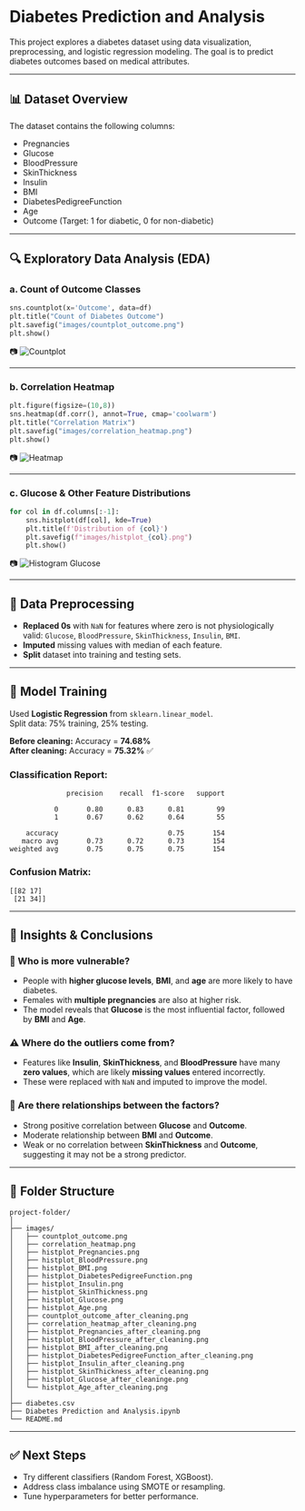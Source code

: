 # Diabetes Prediction and Analysis

This project explores a diabetes dataset using data visualization, preprocessing, and logistic regression modeling. The goal is to predict diabetes outcomes based on medical attributes.

---

## 📊 Dataset Overview

The dataset contains the following columns:

- Pregnancies
- Glucose
- BloodPressure
- SkinThickness
- Insulin
- BMI
- DiabetesPedigreeFunction
- Age
- Outcome (Target: 1 for diabetic, 0 for non-diabetic)

---

## 🔍 Exploratory Data Analysis (EDA)

### a. Count of Outcome Classes

```python
sns.countplot(x='Outcome', data=df)
plt.title("Count of Diabetes Outcome")
plt.savefig("images/countplot_outcome.png")
plt.show()
```

📷 ![Countplot](images/countplot_outcome.png)

---

### b. Correlation Heatmap

```python
plt.figure(figsize=(10,8))
sns.heatmap(df.corr(), annot=True, cmap='coolwarm')
plt.title("Correlation Matrix")
plt.savefig("images/correlation_heatmap.png")
plt.show()
```

📷 ![Heatmap](images/correlation_heatmap.png)

---

### c. Glucose & Other Feature Distributions

```python
for col in df.columns[:-1]:
    sns.histplot(df[col], kde=True)
    plt.title(f'Distribution of {col}')
    plt.savefig(f"images/histplot_{col}.png")
    plt.show()
```

📷 ![Histogram Glucose](images/histplot_Glucose.png)

---

## 🧹 Data Preprocessing

- **Replaced 0s** with `NaN` for features where zero is not physiologically valid: `Glucose`, `BloodPressure`, `SkinThickness`, `Insulin`, `BMI`.
- **Imputed** missing values with median of each feature.
- **Split** dataset into training and testing sets.

---

## 🤖 Model Training

Used **Logistic Regression** from `sklearn.linear_model`.  
Split data: 75% training, 25% testing.

**Before cleaning:** Accuracy = **74.68%**  
**After cleaning:** Accuracy = **75.32%** ✅

### Classification Report:

```
              precision    recall  f1-score   support

           0       0.80      0.83      0.81        99
           1       0.67      0.62      0.64        55

    accuracy                           0.75       154
   macro avg       0.73      0.72      0.73       154
weighted avg       0.75      0.75      0.75       154
```

### Confusion Matrix:

```
[[82 17]
 [21 34]]
```

---

## 📌 Insights & Conclusions

### 🧠 Who is more vulnerable?
- People with **higher glucose levels**, **BMI**, and **age** are more likely to have diabetes.
- Females with **multiple pregnancies** are also at higher risk.
- The model reveals that **Glucose** is the most influential factor, followed by **BMI** and **Age**.

### ⚠️ Where do the outliers come from?
- Features like **Insulin**, **SkinThickness**, and **BloodPressure** have many **zero values**, which are likely **missing values** entered incorrectly.
- These were replaced with `NaN` and imputed to improve the model.

### 🔗 Are there relationships between the factors?
- Strong positive correlation between **Glucose** and **Outcome**.
- Moderate relationship between **BMI** and **Outcome**.
- Weak or no correlation between **SkinThickness** and **Outcome**, suggesting it may not be a strong predictor.

---

## 📁 Folder Structure

```
project-folder/
│
├── images/
│   ├── countplot_outcome.png
│   ├── correlation_heatmap.png
│   ├── histplot_Pregnancies.png
│   ├── histplot_BloodPressure.png
│   ├── histplot_BMI.png
│   ├── histplot_DiabetesPedigreeFunction.png
│   ├── histplot_Insulin.png
│   ├── histplot_SkinThickness.png
│   ├── histplot_Glucose.png
│   ├── histplot_Age.png
│   ├── countplot_outcome_after_cleaning.png
│   ├── correlation_heatmap_after_cleaning.png
│   ├── histplot_Pregnancies_after_cleaning.png
│   ├── histplot_BloodPressure_after_cleaning.png
│   ├── histplot_BMI_after_cleaning.png
│   ├── histplot_DiabetesPedigreeFunction_after_cleaning.png
│   ├── histplot_Insulin_after_cleaning.png
│   ├── histplot_SkinThickness_after_cleaning.png
│   ├── histplot_Glucose_after_cleaninge.png
│   └── histplot_Age_after_cleaning.png
│
├── diabetes.csv
├── Diabetes Prediction and Analysis.ipynb
└── README.md
```

---

## ✅ Next Steps

- Try different classifiers (Random Forest, XGBoost).
- Address class imbalance using SMOTE or resampling.
- Tune hyperparameters for better performance.